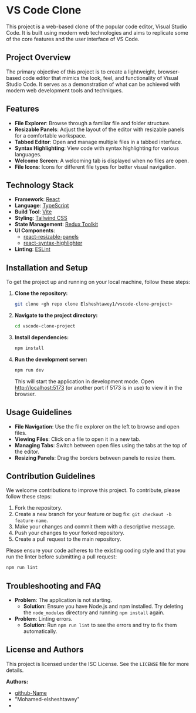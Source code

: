 # VS Code Clone

This project is a web-based clone of the popular code editor, Visual Studio Code. It is built using modern web technologies and aims to replicate some of the core features and the user interface of VS Code.

## Project Overview

The primary objective of this project is to create a lightweight, browser-based code editor that mimics the look, feel, and functionality of Visual Studio Code. It serves as a demonstration of what can be achieved with modern web development tools and techniques.

## Features

- **File Explorer**: Browse through a familiar file and folder structure.
- **Resizable Panels**: Adjust the layout of the editor with resizable panels for a comfortable workspace.
- **Tabbed Editor**: Open and manage multiple files in a tabbed interface.
- **Syntax Highlighting**: View code with syntax highlighting for various languages.
- **Welcome Screen**: A welcoming tab is displayed when no files are open.
- **File Icons**: Icons for different file types for better visual navigation.

## Technology Stack

- **Framework**: [React](https://reactjs.org/)
- **Language**: [TypeScript](https://www.typescriptlang.org/)
- **Build Tool**: [Vite](https://vitejs.dev/)
- **Styling**: [Tailwind CSS](https://tailwindcss.com/)
- **State Management**: [Redux Toolkit](https://redux-toolkit.js.org/)
- **UI Components**:
  - [react-resizable-panels](https://github.com/bvaughn/react-resizable-panels)
  - [react-syntax-highlighter](https://github.com/react-syntax-highlighter/react-syntax-highlighter)
- **Linting**: [ESLint](https://eslint.org/)

## Installation and Setup

To get the project up and running on your local machine, follow these steps:

1.  **Clone the repository:**
    ```bash
    git clone <gh repo clone Elsheshtawey1/vscode-clone-project>
    ```
2.  **Navigate to the project directory:**
    ```bash
    cd vscode-clone-project
    ```
3.  **Install dependencies:**
    ```bash
    npm install
    ```
4.  **Run the development server:**
    ```bash
    npm run dev
    ```
    This will start the application in development mode. Open [http://localhost:5173](http://localhost:5173) (or another port if 5173 is in use) to view it in the browser.

## Usage Guidelines

- **File Navigation**: Use the file explorer on the left to browse and open files.
- **Viewing Files**: Click on a file to open it in a new tab.
- **Managing Tabs**: Switch between open files using the tabs at the top of the editor.
- **Resizing Panels**: Drag the borders between panels to resize them.

## Contribution Guidelines

We welcome contributions to improve this project. To contribute, please follow these steps:

1.  Fork the repository.
2.  Create a new branch for your feature or bug fix: `git checkout -b feature-name`.
3.  Make your changes and commit them with a descriptive message.
4.  Push your changes to your forked repository.
5.  Create a pull request to the main repository.

Please ensure your code adheres to the existing coding style and that you run the linter before submitting a pull request:
```bash
npm run lint
```

## Troubleshooting and FAQ

- **Problem**: The application is not starting.
  - **Solution**: Ensure you have Node.js and npm installed. Try deleting the `node_modules` directory and running `npm install` again.
- **Problem**: Linting errors.
  - **Solution**: Run `npm run lint` to see the errors and try to fix them automatically.

## License and Authors

This project is licensed under the ISC License. See the `LICENSE` file for more details.

**Authors:**

-   [github-Name](httpss://github.com/your-Elsheshtawey1)
-   "Mohamed-elsheshtawey"
-